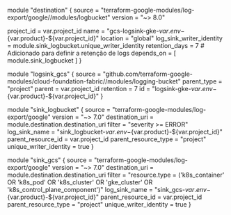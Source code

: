 module "destination" {
  source  = "terraform-google-modules/log-export/google//modules/logbucket"
  version = "~> 8.0"

  project_id               = var.project_id
  name                     = "gcs-logsink-gke-${var.env}-${var.product}-${var.project_id}"
  location                 = "global"
  log_sink_writer_identity = module.sink_logbucket.unique_writer_identity
  retention_days           = 7  # Adicionado para definir a retenção de logs
  depends_on = [ module.sink_logbucket ]
}

module "logsink_gcs" {
  source      = "github.com/terraform-google-modules/cloud-foundation-fabric//modules/logging-bucket"
  parent_type = "project"
  parent      = var.project_id
  retention   = 7
  id          = "logsink-gke-${var.env}-${var.product}-${var.project_id}"
}

module "sink_logbucket" {
  source                 = "terraform-google-modules/log-export/google"
  version                = "~> 7.0"
  destination_uri        = module.destination.destination_uri
  filter                 = "severity >= ERROR"
  log_sink_name          = "sink_logbucket-${var.env}-${var.product}-${var.project_id}"
  parent_resource_id     = var.project_id
  parent_resource_type   = "project"
  unique_writer_identity = true
}

module "sink_gcs" {
  source                 = "terraform-google-modules/log-export/google"
  version                = "~> 7.0"
  destination_uri        = module.destination.destination_uri
  filter                 = "resource.type = ('k8s_container' OR 'k8s_pod' OR 'k8s_cluster' OR 'gke_cluster' OR 'k8s_control_plane_component')"
  log_sink_name          = "sink_gcs-${var.env}-${var.product}-${var.project_id}"
  parent_resource_id     = var.project_id
  parent_resource_type   = "project"
  unique_writer_identity = true
}
